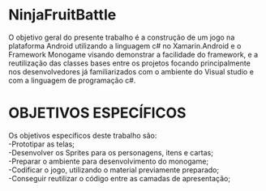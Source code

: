 # NinjaFruitBattle
O objetivo geral do presente trabalho é a construção de um jogo na
plataforma Android utilizando a linguagem c# no Xamarin.Android e o Framework
Monogame visando demonstrar a facilidade do framework, e a reutilização das
classes bases entre os projetos focando principalmente nos desenvolvedores já
familiarizados com o ambiente do Visual studio e com a linguagem de
programação c#.
# OBJETIVOS ESPECÍFICOS
Os objetivos específicos deste trabalho são:<br/>
-Prototipar as telas;<br/>
-Desenvolver os Sprites para os personagens, itens e cartas;<br/>
-Preparar o ambiente para desenvolvimento do monogame;<br/>
-Codificar o jogo, utilizando o material previamente preparado;<br/>
-Conseguir reutilizar o código entre as camadas de apresentação;<br/>
